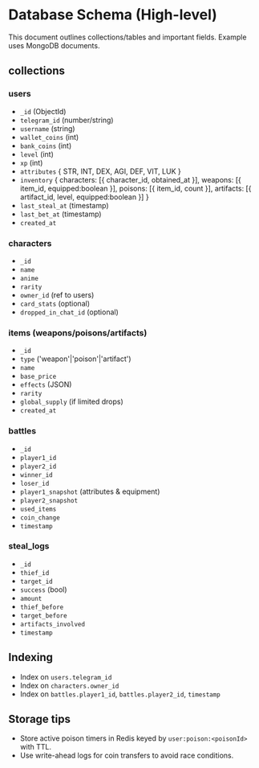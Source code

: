 # Database Schema (High-level)

This document outlines collections/tables and important fields. Example uses MongoDB documents.

## collections

### users

* `_id` (ObjectId)
* `telegram_id` (number/string)
* `username` (string)
* `wallet_coins` (int)
* `bank_coins` (int)
* `level` (int)
* `xp` (int)
* `attributes` { STR, INT, DEX, AGI, DEF, VIT, LUK }
* `inventory` {
  characters: [{ character_id, obtained_at }],
  weapons: [{ item_id, equipped:boolean }],
  poisons: [{ item_id, count }],
  artifacts: [{ artifact_id, level, equipped:boolean }]
  }
* `last_steal_at` (timestamp)
* `last_bet_at` (timestamp)
* `created_at`

### characters

* `_id`
* `name`
* `anime`
* `rarity`
* `owner_id` (ref to users)
* `card_stats` (optional)
* `dropped_in_chat_id` (optional)

### items (weapons/poisons/artifacts)

* `_id`
* `type` ('weapon'|'poison'|'artifact')
* `name`
* `base_price`
* `effects` (JSON)
* `rarity`
* `global_supply` (if limited drops)
* `created_at`

### battles

* `_id`
* `player1_id`
* `player2_id`
* `winner_id`
* `loser_id`
* `player1_snapshot` (attributes & equipment)
* `player2_snapshot`
* `used_items`
* `coin_change`
* `timestamp`

### steal_logs

* `_id`
* `thief_id`
* `target_id`
* `success` (bool)
* `amount`
* `thief_before`
* `target_before`
* `artifacts_involved`
* `timestamp`

## Indexing

* Index on `users.telegram_id`
* Index on `characters.owner_id`
* Index on `battles.player1_id`, `battles.player2_id`, `timestamp`

## Storage tips

* Store active poison timers in Redis keyed by `user:poison:<poisonId>` with TTL.
* Use write-ahead logs for coin transfers to avoid race conditions.
